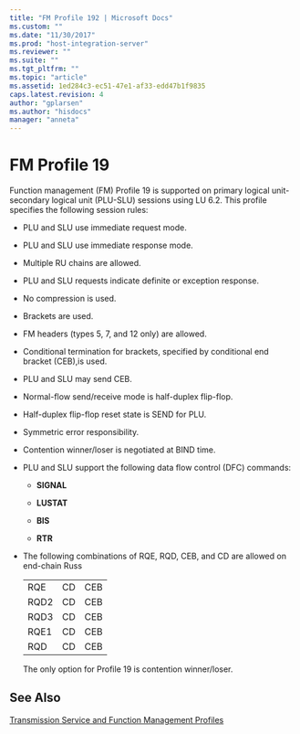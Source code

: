 ```yaml
---
title: "FM Profile 192 | Microsoft Docs"
ms.custom: ""
ms.date: "11/30/2017"
ms.prod: "host-integration-server"
ms.reviewer: ""
ms.suite: ""
ms.tgt_pltfrm: ""
ms.topic: "article"
ms.assetid: 1ed284c3-ec51-47e1-af33-edd47b1f9835
caps.latest.revision: 4
author: "gplarsen"
ms.author: "hisdocs"
manager: "anneta"
---
```

# FM Profile 19
Function management (FM) Profile 19 is supported on primary logical unit-secondary logical unit (PLU-SLU) sessions using LU 6.2. This profile specifies the following session rules:  
  
- PLU and SLU use immediate request mode.  
  
- PLU and SLU use immediate response mode.  
  
- Multiple RU chains are allowed.  
  
- PLU and SLU requests indicate definite or exception response.  
  
- No compression is used.  
  
- Brackets are used.  
  
- FM headers (types 5, 7, and 12 only) are allowed.  
  
- Conditional termination for brackets, specified by conditional end bracket (CEB),is used.  
  
- PLU and SLU may send CEB.  
  
- Normal-flow send/receive mode is half-duplex flip-flop.  
  
- Half-duplex flip-flop reset state is SEND for PLU.  
  
- Symmetric error responsibility.  
  
- Contention winner/loser is negotiated at BIND time.  
  
- PLU and SLU support the following data flow control (DFC) commands:  
  
  -   **SIGNAL**  
  
  -   **LUSTAT**  
  
  -   **BIS**  
  
  -   **RTR**  
  
- The following combinations of RQE, RQD, CEB, and CD are allowed on end-chain Russ  
  
  ||||  
  |-|-|-|  
  |RQE|CD|CEB|  
  |RQD2|CD|CEB|  
  |RQD3|CD|CEB|  
  |RQE1|CD|CEB|  
  |RQD|CD|CEB|  
  
  The only option for Profile 19 is contention winner/loser.  
  
## See Also  
 [Transmission Service and Function Management Profiles](../core/transmission-service-and-function-management-profiles1.md)